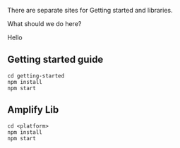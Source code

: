 There are separate sites for Getting started and libraries.

What should we do here?



Hello



## Getting started guide
```
cd getting-started
npm install
npm start
```

## Amplify Lib
```
cd <platform>
npm install
npm start
```
